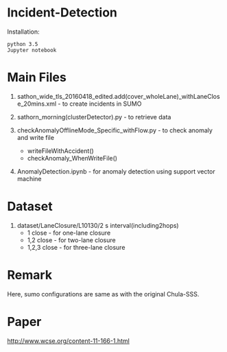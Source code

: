 # Incident-Detection
Installation:

	python 3.5 
	Jupyter notebook 


Main Files 
============================================================================================
1) sathon_wide_tls_20160418_edited.add(cover_wholeLane)_withLaneClose_20mins.xml 	- to create incidents in SUMO 

2) sathorn_morning(clusterDetector).py 							- to retrieve data 

3) checkAnomalyOfflineMode_Specific_withFlow.py						- to check anomaly and write file
	
	- writeFileWithAccident()
	- checkAnomaly_WhenWriteFile()
	
	

4) AnomalyDetection.ipynb								- for anomaly detection using support vector machine 


Dataset
============================================================================================
1) dataset/LaneClosure/L10130/2 s interval(including2hops)
	- 1 close			- for one-lane closure
	- 1,2 close 		- for two-lane closure
	- 1,2,3 close		- for three-lane closure



Remark
============================================================================================
Here, sumo configurations are same as with the original Chula-SSS. 



Paper
============================================================================================
http://www.wcse.org/content-11-166-1.html
